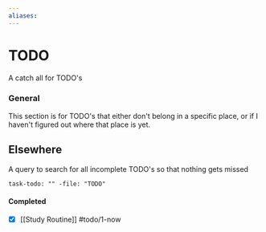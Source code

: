 ```yaml
---
aliases:
---
```



# TODO
A catch all for TODO's 

### General
This section is for TODO's that either don't belong in a specific place, or if I haven't figured out where that place is yet.



## Elsewhere
A query to search for all incomplete TODO's so that nothing gets missed

```query
task-todo: "" -file: "TODO"
```
#### Completed
- [x] [[Study Routine]] #todo/1-now 